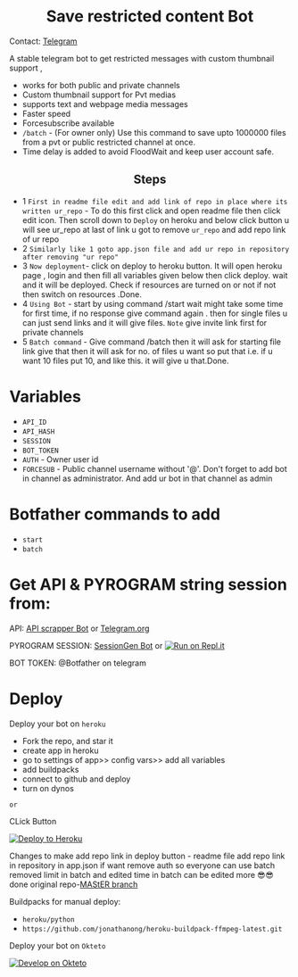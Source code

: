 <h1 align="center">
  <b>Save restricted content Bot</b>
</h1> 

Contact: [Telegram](https://t.me/srcb_here)

A stable telegram bot to get restricted messages with custom thumbnail support ,

- works for both public and private channels
- Custom thumbnail support for Pvt medias
- supports text and webpage media messages
- Faster speed
- Forcesubscribe available 
- `/batch` - (For owner only) Use this command to save upto 1000000 files from a pvt or public restricted channel at once.
- Time delay is added to avoid FloodWait and keep user account safe. 

<h2 align="center">
  <b>Steps</b>
</h2> 

- 1 `First in readme file edit and add link of repo in place where its written ur_repo` - To do this first click and open readme file then click edit icon. Then scroll down to `Deploy` on heroku and below click button u will see ur_repo at last of link u got to remove `ur_repo` and add repo link of ur repo
- 2 `Similarly like 1 goto app.json file and add ur repo in repository after removing "ur repo" `
- 3 `Now deployment`- click on deploy to heroku button. It will open heroku page , login and then fill all variables given below then click deploy. wait and it will be deployed. Check if resources are turned on or not if not then switch on resources .Done.
- 4 `Using Bot` - start by using command /start wait might take some time for first time, if no response give command again . then for single files u can just send links and it will give files. `Note` give invite link first for private channels
- 5 `Batch command` - Give command /batch then it will ask for starting file link give that then it will ask for no. of files u want so put that i.e. if u want 10 files put 10, and like this. it will give u that.Done.


# Variables

- `API_ID`
- `API_HASH`
- `SESSION`
- `BOT_TOKEN` 
- `AUTH` - Owner user id
- `FORCESUB` - Public channel username without '@'. Don't forget to add bot in channel as administrator. And add ur bot in that channel as admin 

# Botfather commands to add
- `start`
- `batch`

# Get API & PYROGRAM string session from:
 
API: [API scrapper Bot](https://t.me/USETGSBOT) or [Telegram.org](https://my.telegram.org/auth)

PYROGRAM SESSION: [SessionGen Bot](https://t.me/SessionStringGeneratorZBot) or [![Run on Repl.it](https://replit.com/badge/github/vasusen-code/saverestrictedcontentbot)](https://replit.com/@SpEcHiDe/GenerateStringSession)

BOT TOKEN: @Botfather on telegram

# Deploy
  
Deploy your bot on `heroku`


- Fork the repo, and star it
- create app in heroku
- go to settings of app>> config vars>> add all variables
- add buildpacks
- connect to github and deploy
- turn on dynos
  
`or`

CLick Button

[![Deploy to Heroku](https://www.herokucdn.com/deploy/button.png)](https://heroku.com/deploy?template=https://github.com/ShankarSalvi/SRCB_for-cpy1)

Changes to make
add repo link in deploy button - readme file
add repo link in repository in app.json
if want remove auth so everyone can use batch
removed limit in batch 
and edited time in batch can be edited more
😎😎 done 
original repo-[MAStER branch](https://github.com/vasusen-code/SaveRestrictedContentBot)

  
Buildpacks for manual deploy:

- `heroku/python`
- `https://github.com/jonathanong/heroku-buildpack-ffmpeg-latest.git`

Deploy your bot on `Okteto`
  
[![Develop on Okteto](https://okteto.com/develop-okteto.svg)](https://cloud.okteto.com)
